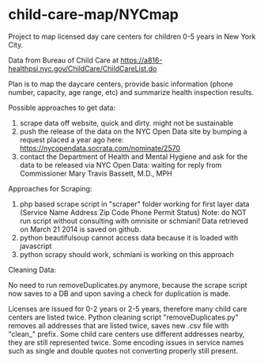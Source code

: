 child-care-map/NYCmap
=====================
Project to map licensed day care centers for children 0-5 years in New York City.

Data from Bureau of Child Care at https://a816-healthpsi.nyc.gov/ChildCare/ChildCareList.do

Plan is to map the daycare centers, provide basic information (phone number, capacity, age range, etc) and summarize health inspection results.

Possible approaches to get data:

1. scrape data off website, quick and dirty. might not be sustainable
2. push the release of the data on the NYC Open Data site by bumping a request placed a year ago here: https://nycopendata.socrata.com/nominate/2570
3. contact the Department of Health and Mental Hygiene and ask for the data to be released via NYC Open Data: waiting for reply from Commissioner Mary Travis Bassett, M.D., MPH

Approaches for Scraping:

1. php based scrape script in "scraper" folder working for first layer data (Service Name	Address	Zip Code	Phone	Permit Status) Note: do NOT run script without consulting with omnisite or schmiani! Data retrieved on March 21 2014 is saved on github.
2. python beautifulsoup cannot access data because it is loaded with javascript
3. python scrapy should work, schmiani is working on this approach

Cleaning Data:

No need to run removeDuplicates.py anymore, because the scrape script now saves to a DB and upon saving a check for duplication is made.

Licenses are issued for 0-2 years or 2-5 years, therefore many child care centers are listed twice. Python cleaning script "removeDuplicates.py" removes all addresses that are listed twice, saves new .csv file with "clean_" prefix. Some child care centers use different addresses nearby, they are still represented twice. Some encoding issues in service names such as single and double quotes not converting properly still present. 
